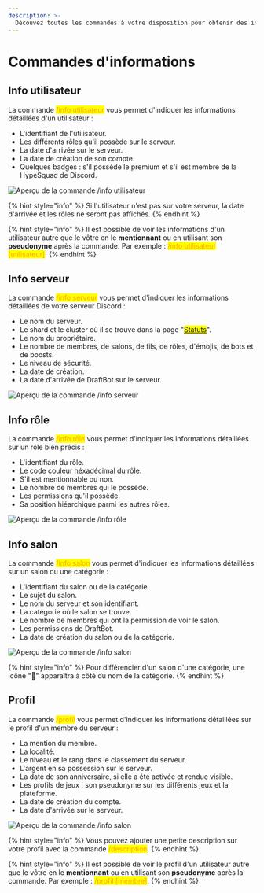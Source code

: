 ```yaml
---
description: >-
  Découvez toutes les commandes à votre disposition pour obtenir des informations détaillées sur un sujet précis.
---
```


# Commandes d'informations

## Info utilisateur

La commande <mark style="color:orange;">/info utilisateur</mark> vous permet d'indiquer les informations détaillées d'un utilisateur :

- L'identifiant de l'utilisateur.
- Les différents rôles qu'il possède sur le serveur.
- La date d'arrivée sur le serveur.
- La date de création de son compte.
- Quelques badges : s'il possède le premium et s'il est membre de la HypeSquad de Discord.

![Aperçu de la commande /info utilisateur](../.gitbook/assets/info-commands/infouser.png)

{% hint style="info" %}
Si l'utilisateur n'est pas sur votre serveur, la date d'arrivée et les rôles ne seront pas affichés.
{% endhint %}

{% hint style="info" %}
Il est possible de voir les informations d'un utilisateur autre que le vôtre en le **mentionnant** ou en utilisant son **pseudonyme** après la commande. Par exemple : <mark style="color:orange;">/info utilisateur [utilisateur]</mark>.
{% endhint %}

## Info serveur

La commande <mark style="color:orange;">/info serveur</mark> vous permet d'indiquer les informations détaillées de votre serveur Discord :

- Le nom du serveur.
- Le shard et le cluster où il se trouve dans la page "<mark style="color:blue;">[Statuts](https://www.draftbot.fr/statuts)</mark>".
- Le nom du propriétaire.
- Le nombre de membres, de salons, de fils, de rôles, d'émojis, de bots et de boosts.
- Le niveau de sécurité.
- La date de création.
- La date d'arrivée de DraftBot sur le serveur.

![Aperçu de la commande /info serveur](../.gitbook/assets/info-commands/infoserver.png)

## Info rôle

La commande <mark style="color:orange;">/info rôle</mark> vous permet d'indiquer les informations détaillées sur un rôle bien précis :

- L'identifiant du rôle.
- Le code couleur héxadécimal du rôle.
- S'il est mentionnable ou non.
- Le nombre de membres qui le possède.
- Les permissions qu'il possède.
- Sa position hiéarchique parmi les autres rôles.

![Aperçu de la commande /info rôle](../.gitbook/assets/info-commands/inforole.png)

## Info salon

La commande <mark style="color:orange;">/info salon</mark> vous permet d'indiquer les informations détaillées sur un salon ou une catégorie :

- L'identifiant du salon ou de la catégorie.
- Le sujet du salon.
- Le nom du serveur et son identifiant.
- La catégorie où le salon se trouve.
- Le nombre de membres qui ont la permission de voir le salon.
- Les permissions de DraftBot.
- La date de création du salon ou de la catégorie.

![Aperçu de la commande /info salon](../.gitbook/assets/info-commands/infochannel.png)

{% hint style="info" %}
Pour différencier d'un salon d'une catégorie, une icône "📁" apparaîtra à côté du nom de la catégorie.
{% endhint %}

## Profil

La commande <mark style="color:orange;">/profil</mark> vous permet d'indiquer les informations détaillées sur le profil d'un membre du serveur :

- La mention du membre.
- La localité.
- Le niveau et le rang dans le classement du serveur.
- L'argent en sa possession sur le serveur.
- La date de son anniversaire, si elle a été activée et rendue visible.
- Les profils de jeux : son pseudonyme sur les différents jeux et la plateforme.
- La date de création du compte.
- La date d'arrivée sur le serveur.

![Aperçu de la commande /info salon](../.gitbook/assets/info-commands/profil.png)

{% hint style="info" %}
Vous pouvez ajouter une petite description sur votre profil avec la commande <mark style="color:orange;">/description</mark>.
{% endhint %}

{% hint style="info" %}
Il est possible de voir le profil d'un utilisateur autre que le vôtre en le **mentionnant** ou en utilisant son **pseudonyme** après la commande. Par exemple : <mark style="color:orange;">/profil [membre]</mark>.
{% endhint %}